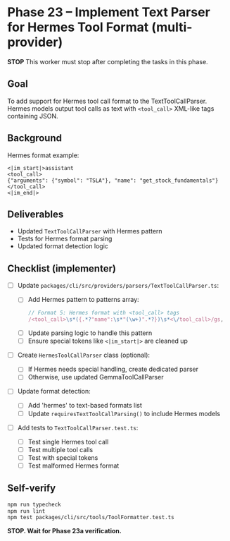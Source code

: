 # Phase 23 – Implement Text Parser for Hermes Tool Format (multi-provider)

**STOP**
This worker must stop after completing the tasks in this phase.

## Goal

To add support for Hermes tool call format to the TextToolCallParser. Hermes models output tool calls as text with `<tool_call>` XML-like tags containing JSON.

## Background

Hermes format example:

```
<|im_start|>assistant
<tool_call>
{"arguments": {"symbol": "TSLA"}, "name": "get_stock_fundamentals"}
</tool_call>
<|im_end|>
```

## Deliverables

- Updated `TextToolCallParser` with Hermes pattern
- Tests for Hermes format parsing
- Updated format detection logic

## Checklist (implementer)

- [ ] Update `packages/cli/src/providers/parsers/TextToolCallParser.ts`:

  - [ ] Add Hermes pattern to patterns array:
    ```typescript
    // Format 5: Hermes format with <tool_call> tags
    /<tool_call>\s*({.*?"name":\s*"(\w+)".*?})\s*<\/tool_call>/gs,
    ```
  - [ ] Update parsing logic to handle this pattern
  - [ ] Ensure special tokens like `<|im_start|>` are cleaned up

- [ ] Create `HermesToolCallParser` class (optional):

  - [ ] If Hermes needs special handling, create dedicated parser
  - [ ] Otherwise, use updated GemmaToolCallParser

- [ ] Update format detection:

  - [ ] Add 'hermes' to text-based formats list
  - [ ] Update `requiresTextToolCallParsing()` to include Hermes models

- [ ] Add tests to `TextToolCallParser.test.ts`:
  - [ ] Test single Hermes tool call
  - [ ] Test multiple tool calls
  - [ ] Test with special tokens
  - [ ] Test malformed Hermes format

## Self-verify

```bash
npm run typecheck
npm run lint
npm test packages/cli/src/tools/ToolFormatter.test.ts
```

**STOP. Wait for Phase 23a verification.**
